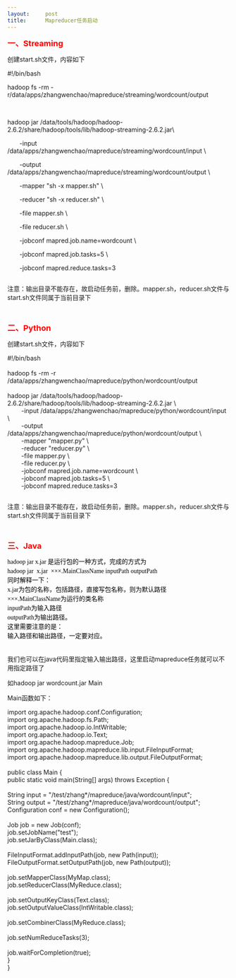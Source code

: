 ```yaml
---
layout:     post
title:      Mapreducer任务启动
---
```

<div id="article_content" class="article_content clearfix csdn-tracking-statistics" data-pid="blog" data-mod="popu_307" data-dsm="post">
								            <link rel="stylesheet" href="https://csdnimg.cn/release/phoenix/template/css/ck_htmledit_views-f76675cdea.css">
						<div class="htmledit_views" id="content_views">
                
<p><span style="font-size:18px;color:#ff0000;"><strong>一、Streaming</strong></span></p>
<p>创建start.sh文件，内容如下</p>
<p></p>
<p>#!/bin/bash</p>
<p>hadoop fs -rm -r/data/apps/zhangwenchao/mapreduce/streaming/wordcount/output</p>
<p> </p>
<p>hadoop jar /data/tools/hadoop/hadoop-2.6.2/share/hadoop/tools/lib/hadoop-streaming-2.6.2.jar\</p>
<p>       -input /data/apps/zhangwenchao/mapreduce/streaming/wordcount/input \</p>
<p>       -output /data/apps/zhangwenchao/mapreduce/streaming/wordcount/output \</p>
<p>       -mapper "sh -x mapper.sh" \</p>
<p>       -reducer "sh -x reducer.sh" \</p>
<p>       -file mapper.sh \</p>
<p>       -file reducer.sh \</p>
<p>       -jobconf mapred.job.name=wordcount \</p>
<p>       -jobconf mapred.job.tasks=5 \</p>
<p>       -jobconf mapred.reduce.tasks=3</p>
<p><img src="https://img-blog.csdn.net/20161022100220841?watermark/2/text/aHR0cDovL2Jsb2cuY3Nkbi5uZXQv/font/5a6L5L2T/fontsize/400/fill/I0JBQkFCMA==/dissolve/70/gravity/Center" alt=""></p>
注意：输出目录不能存在，故启动任务前，删除。mapper.sh，reducer.sh文件与start.sh文件同属于当前目录下<br><p><br></p>
<p><strong><span style="font-size:18px;color:#ff0000;">二、Python</span></strong></p>
<p>创建start.sh文件，内容如下<br></p>
<p>#!/bin/bash<br><br>
hadoop fs -rm -r /data/apps/zhangwenchao/mapreduce/python/wordcount/output<br><br>
hadoop jar /data/tools/hadoop/hadoop-2.6.2/share/hadoop/tools/lib/hadoop-streaming-2.6.2.jar \<br>
        -input /data/apps/zhangwenchao/mapreduce/python/wordcount/input \<br>
        -output /data/apps/zhangwenchao/mapreduce/python/wordcount/output \<br>
        -mapper "mapper.py" \<br>
        -reducer "reducer.py" \<br>
        -file mapper.py \<br>
        -file reducer.py \<br>
        -jobconf mapred.job.name=wordcount \<br>
        -jobconf mapred.job.tasks=5 \<br>
        -jobconf mapred.reduce.tasks=3<br></p>
<p><img src="https://img-blog.csdn.net/20161022100715458?watermark/2/text/aHR0cDovL2Jsb2cuY3Nkbi5uZXQv/font/5a6L5L2T/fontsize/400/fill/I0JBQkFCMA==/dissolve/70/gravity/Center" alt=""><br></p>
<p>注意：输出目录不能存在，故启动任务前，删除。mapper.sh，reducer.sh文件与start.sh文件同属于当前目录下<br></p>
<p><br></p>
<p><span style="font-size:18px;color:#ff0000;"><strong>三、Java</strong></span></p>
<p></p>
<div align="left" style="color:rgb(68,68,68);line-height:21px;">
<span style="color:rgb(0,0,0);"><span style="font-family:SimSun;"><span style="font-size:14px;">hadoop jar x.jar 是运行包的一种方式，完成的方式为</span></span></span></div>
<div align="left" style="color:rgb(68,68,68);line-height:21px;">
<span style="color:#000;"><span style="font-family:SimSun;"><span style="font-size:14px;">hadoop jar  x.jar  ×××.MainClassName inputPath outputPath</span></span></span></div>
<div align="left" style="color:rgb(68,68,68);line-height:21px;">
<span style="color:#000;"><span style="font-family:SimSun;"><span style="font-size:14px;">同时解释一下：</span></span></span></div>
<div align="left" style="color:rgb(68,68,68);line-height:21px;">
<span style="color:#000;"><span style="font-family:SimSun;"><span style="font-size:14px;">x.jar为包的名称，包括路径，直接写包名称，则为默认路径</span></span></span></div>
<div align="left" style="color:rgb(68,68,68);line-height:21px;">
<span style="color:#000;"><span style="font-family:SimSun;"><span style="font-size:14px;">×××.MainClassName为运行的类名称</span></span></span></div>
<div align="left" style="color:rgb(68,68,68);line-height:21px;">
<span style="color:#000;"><span style="font-family:SimSun;"><span style="font-size:14px;">inputPath为输入路径</span></span></span></div>
<div align="left" style="color:rgb(68,68,68);line-height:21px;">
<span style="color:#000;"><span style="font-family:SimSun;"><span style="font-size:14px;">outputPath为输出路径。</span></span></span></div>
<div align="left" style="color:rgb(68,68,68);line-height:21px;">
<span style="color:#000000;"><span style="font-family:SimSun;"><span style="font-size:14px;">这里需要注意的是：</span></span></span></div>
<div align="left" style="color:rgb(68,68,68);line-height:21px;">
<span style="color:rgb(0,0,0);"><span style="font-family:SimSun;"><span style="font-size:14px;">输入路径和输出路径，一定要对应。</span></span></span></div>
<span style="font-size:14px;"><br></span>
<p></p>
<p><span style="font-size:14px;">我们也可以在java代码里指定输入输出路径，这里启动mapreduce任务就可以不用指定路径了</span></p>
<p><span style="font-size:14px;">如hadoop jar wordcount.jar Main</span></p>
<p><span style="font-size:14px;">Main函数如下：</span></p>
<p><span style="font-size:14px;">import org.apache.hadoop.conf.Configuration;<br>
import org.apache.hadoop.fs.Path;<br>
import org.apache.hadoop.io.IntWritable;<br>
import org.apache.hadoop.io.Text;<br>
import org.apache.hadoop.mapreduce.Job;<br>
import org.apache.hadoop.mapreduce.lib.input.FileInputFormat;<br>
import org.apache.hadoop.mapreduce.lib.output.FileOutputFormat;<br><br>
public class Main {<br><span></span>public static void main(String[] args) throws Exception {<br><br><span></span>String input = "/test/zhang*/mapreduce/java/wordcount/input";<br><span></span>String output = "/test/zhang*/mapreduce/java/wordcount/output";<br><span></span>Configuration conf = new Configuration();<br><br><span></span>Job job = new Job(conf);<br><span></span>job.setJobName("test");<br><span></span>job.setJarByClass(Main.class);<br><br><span></span>FileInputFormat.addInputPath(job, new Path(input));<br><span></span>FileOutputFormat.setOutputPath(job, new Path(output));<br><br><span></span>job.setMapperClass(MyMap.class);<br><span></span>job.setReducerClass(MyReduce.class);<br><br><span></span>job.setOutputKeyClass(Text.class);<br><span></span>job.setOutputValueClass(IntWritable.class);<br><br><span></span>job.setCombinerClass(MyReduce.class);<br><br><span></span>job.setNumReduceTasks(3);<br><br><span></span>job.waitForCompletion(true);<br><span></span>}<br>
}<br></span></p>
            </div>
                </div>